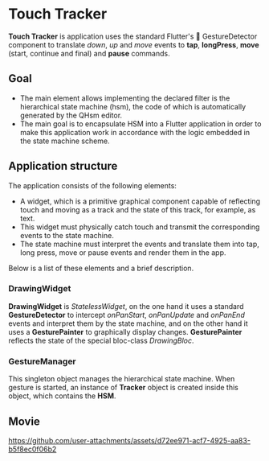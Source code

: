 # Touch Tracker

__Touch Tracker__ is application uses the standard Flutter's 🙌 GestureDetector component to translate _down_, _up_ and _move_ events to __tap__, __longPress__, __move__ (start, continue and final) and __pause__ commands.

## Goal

- The main element allows implementing the declared filter is the hierarchical state machine (hsm), the code of which is automatically generated by the QHsm editor.
- The main goal is to encapsulate HSM into a Flutter application in order to make this application work in accordance with the logic embedded in the state machine scheme.

## Application structure

The application consists of the following elements:

- A widget, which is a primitive graphical component capable of reflecting touch and moving as a track and the state of this track, for example, as text.
- This widget must physically catch touch and transmit the corresponding events to the state machine.
- The state machine must interpret the events and translate them into tap, long press, move or pause events and render them in the app.

Below is a list of these elements and a brief description.

### DrawingWidget
__DrawingWidget__ is _StatelessWidget_, on the one hand it uses a standard __GestureDetector__ to intercept _onPanStart_, _onPanUpdate_ and _onPanEnd_ events and interpret them by the state machine, and on the other hand it uses a __GesturePainter__ to graphically display changes. __GesturePainter__ reflects the state of the special bloc-class _DrawingBloc_.

### GestureManager
This singleton object manages the hierarchical state machine. When gesture is started, an instance of __Tracker__ object is created inside this object, which contains the __HSM__.

## Movie

https://github.com/user-attachments/assets/d72ee971-acf7-4925-aa83-b5f8ec0f06b2


